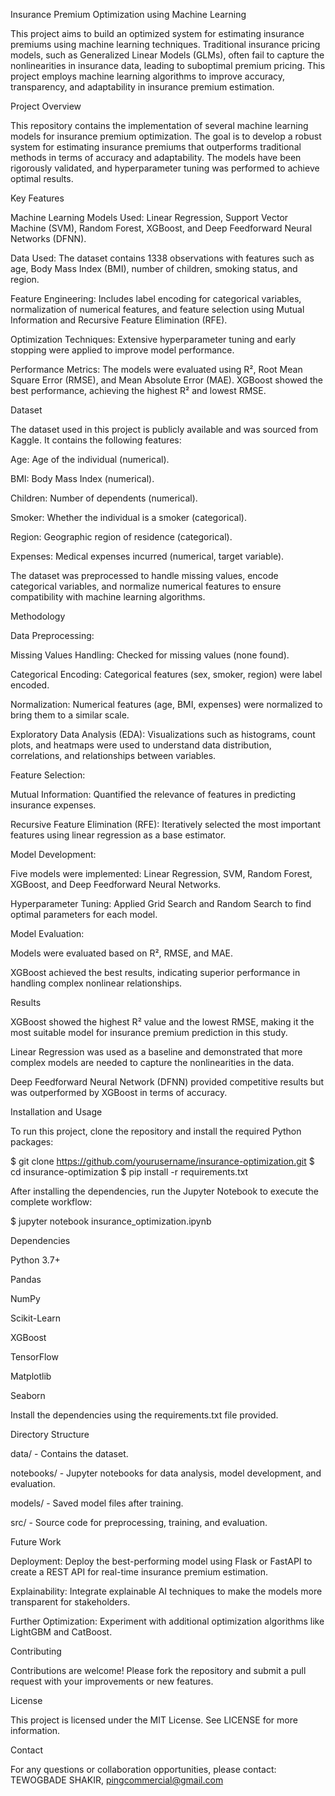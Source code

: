 Insurance Premium Optimization using Machine Learning

This project aims to build an optimized system for estimating insurance premiums using machine learning techniques. Traditional insurance pricing models, such as Generalized Linear Models (GLMs), often fail to capture the nonlinearities in insurance data, leading to suboptimal premium pricing. This project employs machine learning algorithms to improve accuracy, transparency, and adaptability in insurance premium estimation.

Project Overview

This repository contains the implementation of several machine learning models for insurance premium optimization. The goal is to develop a robust system for estimating insurance premiums that outperforms traditional methods in terms of accuracy and adaptability. The models have been rigorously validated, and hyperparameter tuning was performed to achieve optimal results.

Key Features

Machine Learning Models Used: Linear Regression, Support Vector Machine (SVM), Random Forest, XGBoost, and Deep Feedforward Neural Networks (DFNN).

Data Used: The dataset contains 1338 observations with features such as age, Body Mass Index (BMI), number of children, smoking status, and region.

Feature Engineering: Includes label encoding for categorical variables, normalization of numerical features, and feature selection using Mutual Information and Recursive Feature Elimination (RFE).

Optimization Techniques: Extensive hyperparameter tuning and early stopping were applied to improve model performance.

Performance Metrics: The models were evaluated using R², Root Mean Square Error (RMSE), and Mean Absolute Error (MAE). XGBoost showed the best performance, achieving the highest R² and lowest RMSE.

Dataset

The dataset used in this project is publicly available and was sourced from Kaggle. It contains the following features:

Age: Age of the individual (numerical).

BMI: Body Mass Index (numerical).

Children: Number of dependents (numerical).

Smoker: Whether the individual is a smoker (categorical).

Region: Geographic region of residence (categorical).

Expenses: Medical expenses incurred (numerical, target variable).

The dataset was preprocessed to handle missing values, encode categorical variables, and normalize numerical features to ensure compatibility with machine learning algorithms.

Methodology

Data Preprocessing:

Missing Values Handling: Checked for missing values (none found).

Categorical Encoding: Categorical features (sex, smoker, region) were label encoded.

Normalization: Numerical features (age, BMI, expenses) were normalized to bring them to a similar scale.

Exploratory Data Analysis (EDA): Visualizations such as histograms, count plots, and heatmaps were used to understand data distribution, correlations, and relationships between variables.

Feature Selection:

Mutual Information: Quantified the relevance of features in predicting insurance expenses.

Recursive Feature Elimination (RFE): Iteratively selected the most important features using linear regression as a base estimator.

Model Development:

Five models were implemented: Linear Regression, SVM, Random Forest, XGBoost, and Deep Feedforward Neural Networks.

Hyperparameter Tuning: Applied Grid Search and Random Search to find optimal parameters for each model.

Model Evaluation:

Models were evaluated based on R², RMSE, and MAE.

XGBoost achieved the best results, indicating superior performance in handling complex nonlinear relationships.

Results

XGBoost showed the highest R² value and the lowest RMSE, making it the most suitable model for insurance premium prediction in this study.

Linear Regression was used as a baseline and demonstrated that more complex models are needed to capture the nonlinearities in the data.

Deep Feedforward Neural Network (DFNN) provided competitive results but was outperformed by XGBoost in terms of accuracy.

Installation and Usage

To run this project, clone the repository and install the required Python packages:

$ git clone https://github.com/yourusername/insurance-optimization.git
$ cd insurance-optimization
$ pip install -r requirements.txt

After installing the dependencies, run the Jupyter Notebook to execute the complete workflow:

$ jupyter notebook insurance_optimization.ipynb

Dependencies

Python 3.7+

Pandas

NumPy

Scikit-Learn

XGBoost

TensorFlow

Matplotlib

Seaborn

Install the dependencies using the requirements.txt file provided.

Directory Structure

data/ - Contains the dataset.

notebooks/ - Jupyter notebooks for data analysis, model development, and evaluation.

models/ - Saved model files after training.

src/ - Source code for preprocessing, training, and evaluation.

Future Work

Deployment: Deploy the best-performing model using Flask or FastAPI to create a REST API for real-time insurance premium estimation.

Explainability: Integrate explainable AI techniques to make the models more transparent for stakeholders.

Further Optimization: Experiment with additional optimization algorithms like LightGBM and CatBoost.

Contributing

Contributions are welcome! Please fork the repository and submit a pull request with your improvements or new features.

License

This project is licensed under the MIT License. See LICENSE for more information.

Contact

For any questions or collaboration opportunities, please contact: TEWOGBADE SHAKIR, pingcommercial@gmail.com 


